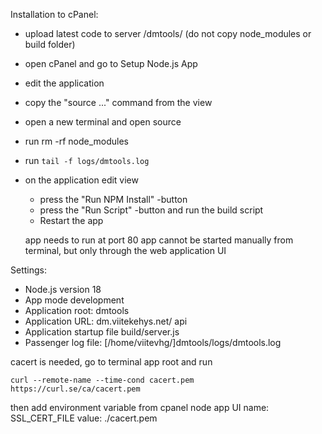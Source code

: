Installation to cPanel:

- upload latest code to server /dmtools/ (do not copy node_modules or build folder)
- open cPanel and go to Setup Node.js App
- edit the application
- copy the "source ..." command from the view
- open a new terminal and open source
- run rm -rf node_modules
- run `tail -f logs/dmtools.log`
- on the application edit view

  - press the "Run NPM Install" -button
  - press the "Run Script" -button and run the build script
  - Restart the app

  app needs to run at port 80
  app cannot be started manually from terminal, but only through the web application UI

Settings:

- Node.js version 18
- App mode development
- Application root: dmtools
- Application URL: dm.viitekehys.net/ api
- Application startup file build/server.js
- Passenger log file: [/home/viitevhg/]dmtools/logs/dmtools.log

cacert is needed, go to terminal app root and run

```
curl --remote-name --time-cond cacert.pem https://curl.se/ca/cacert.pem
```

then add environment variable from cpanel node app UI
name: SSL_CERT_FILE
value: ./cacert.pem
